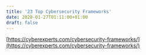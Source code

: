 ```yaml
---
title: '23 Top Cybersecurity Frameworks'
date: 2020-01-27T01:11:00+01:00
draft: false
---
```


[https://cyberexperts.com/cybersecurity-frameworks/](https://cyberexperts.com/cybersecurity-frameworks/)